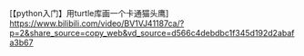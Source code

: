 [【python入门】用turtle库画一个卡通猫头鹰] https://www.bilibili.com/video/BV1VJ41187ca/?p=2&share_source=copy_web&vd_source=d566c4debdbc1f345d192d2abafa3b67
